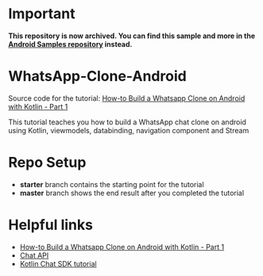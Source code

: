 # Important
**This repository is now archived. You can find this sample and more in the [Android Samples repository](https://github.com/GetStream/Android-Samples) instead.**

# WhatsApp-Clone-Android

Source code for the tutorial: [How-to Build a Whatsapp Clone on Android with Kotlin - Part 1](https://getstream.io/blog/build-whatsapp-clone/)

This tutorial teaches you how to build a WhatsApp chat clone on android using Kotlin, viewmodels, databinding, navigation component and Stream

# Repo Setup

* **starter** branch contains the starting point for the tutorial
* **master** branch shows the end result after you completed the tutorial

# Helpful links

* [How-to Build a Whatsapp Clone on Android with Kotlin - Part 1](https://getstream.io/blog/build-whatsapp-clone/)
* [Chat API](https://getstream.io/chat/)
* [Kotlin Chat SDK tutorial](https://getstream.io/tutorials/android-chat/#kotlin)

